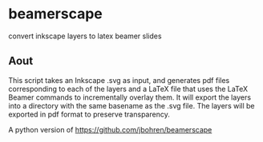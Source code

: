 # beamerscape
convert inkscape layers to latex beamer slides
## Aout
This script takes an Inkscape .svg as input, and generates pdf files corresponding to each of the layers and a LaTeX file that uses the LaTeX Beamer commands to incrementally overlay them. It will export the layers into a directory with the same basename as the .svg file. The layers will be exported in pdf format to preserve transparency.

A python version of https://github.com/jbohren/beamerscape

